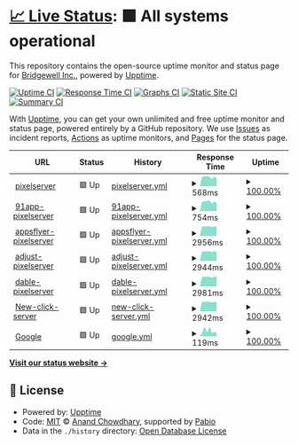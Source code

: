 # [📈 Live Status](https://demo.upptime.js.org): <!--live status--> **🟩 All systems operational**

This repository contains the open-source uptime monitor and status page for [Bridgewell Inc.](https://www.bridgewell.com/), powered by [Upptime](https://github.com/upptime/upptime).

[![Uptime CI](https://github.com/bridgewell/BW-upptime/workflows/Uptime%20CI/badge.svg)](https://github.com/bridgewell/BW-upptime/actions?query=workflow%3A%22Uptime+CI%22)
[![Response Time CI](https://github.com/bridgewell/BW-upptime/workflows/Response%20Time%20CI/badge.svg)](https://github.com/bridgewell/BW-upptime/actions?query=workflow%3A%22Response+Time+CI%22)
[![Graphs CI](https://github.com/bridgewell/BW-upptime/workflows/Graphs%20CI/badge.svg)](https://github.com/bridgewell/BW-upptime/actions?query=workflow%3A%22Graphs+CI%22)
[![Static Site CI](https://github.com/bridgewell/BW-upptime/workflows/Static%20Site%20CI/badge.svg)](https://github.com/bridgewell/BW-upptime/actions?query=workflow%3A%22Static+Site+CI%22)
[![Summary CI](https://github.com/bridgewell/BW-upptime/workflows/Summary%20CI/badge.svg)](https://github.com/bridgewell/BW-upptime/actions?query=workflow%3A%22Summary+CI%22)

With [Upptime](https://upptime.js.org), you can get your own unlimited and free uptime monitor and status page, powered entirely by a GitHub repository. We use [Issues](https://github.com/bridgewell/BW-upptime/issues) as incident reports, [Actions](https://github.com/bridgewell/BW-upptime/actions) as uptime monitors, and [Pages](https://demo.upptime.js.org) for the status page.

<!--start: status pages-->
<!-- This summary is generated by Upptime (https://github.com/upptime/upptime) -->
<!-- Do not edit this manually, your changes will be overwritten -->
<!-- prettier-ignore -->
| URL | Status | History | Response Time | Uptime |
| --- | ------ | ------- | ------------- | ------ |
| <img alt="" src="https://icons.duckduckgo.com/ip3/pixel-api.scupio.com.ico" height="13"> [pixelserver](https://pixel-api.scupio.com/v0/event/) | 🟩 Up | [pixelserver.yml](https://github.com/bridgewell/BW-upptime/commits/HEAD/history/pixelserver.yml) | <details><summary><img alt="Response time graph" src="./graphs/pixelserver/response-time-week.png" height="20"> 568ms</summary><br><a href="https://bridgewell.github.io/BW-upptime/history/pixelserver"><img alt="Response time 573" src="https://img.shields.io/endpoint?url=https%3A%2F%2Fraw.githubusercontent.com%2Fbridgewell%2FBW-upptime%2FHEAD%2Fapi%2Fpixelserver%2Fresponse-time.json"></a><br><a href="https://bridgewell.github.io/BW-upptime/history/pixelserver"><img alt="24-hour response time 634" src="https://img.shields.io/endpoint?url=https%3A%2F%2Fraw.githubusercontent.com%2Fbridgewell%2FBW-upptime%2FHEAD%2Fapi%2Fpixelserver%2Fresponse-time-day.json"></a><br><a href="https://bridgewell.github.io/BW-upptime/history/pixelserver"><img alt="7-day response time 568" src="https://img.shields.io/endpoint?url=https%3A%2F%2Fraw.githubusercontent.com%2Fbridgewell%2FBW-upptime%2FHEAD%2Fapi%2Fpixelserver%2Fresponse-time-week.json"></a><br><a href="https://bridgewell.github.io/BW-upptime/history/pixelserver"><img alt="30-day response time 573" src="https://img.shields.io/endpoint?url=https%3A%2F%2Fraw.githubusercontent.com%2Fbridgewell%2FBW-upptime%2FHEAD%2Fapi%2Fpixelserver%2Fresponse-time-month.json"></a><br><a href="https://bridgewell.github.io/BW-upptime/history/pixelserver"><img alt="1-year response time 573" src="https://img.shields.io/endpoint?url=https%3A%2F%2Fraw.githubusercontent.com%2Fbridgewell%2FBW-upptime%2FHEAD%2Fapi%2Fpixelserver%2Fresponse-time-year.json"></a></details> | <details><summary><a href="https://bridgewell.github.io/BW-upptime/history/pixelserver">100.00%</a></summary><a href="https://bridgewell.github.io/BW-upptime/history/pixelserver"><img alt="All-time uptime 99.80%" src="https://img.shields.io/endpoint?url=https%3A%2F%2Fraw.githubusercontent.com%2Fbridgewell%2FBW-upptime%2FHEAD%2Fapi%2Fpixelserver%2Fuptime.json"></a><br><a href="https://bridgewell.github.io/BW-upptime/history/pixelserver"><img alt="24-hour uptime 100.00%" src="https://img.shields.io/endpoint?url=https%3A%2F%2Fraw.githubusercontent.com%2Fbridgewell%2FBW-upptime%2FHEAD%2Fapi%2Fpixelserver%2Fuptime-day.json"></a><br><a href="https://bridgewell.github.io/BW-upptime/history/pixelserver"><img alt="7-day uptime 100.00%" src="https://img.shields.io/endpoint?url=https%3A%2F%2Fraw.githubusercontent.com%2Fbridgewell%2FBW-upptime%2FHEAD%2Fapi%2Fpixelserver%2Fuptime-week.json"></a><br><a href="https://bridgewell.github.io/BW-upptime/history/pixelserver"><img alt="30-day uptime 99.80%" src="https://img.shields.io/endpoint?url=https%3A%2F%2Fraw.githubusercontent.com%2Fbridgewell%2FBW-upptime%2FHEAD%2Fapi%2Fpixelserver%2Fuptime-month.json"></a><br><a href="https://bridgewell.github.io/BW-upptime/history/pixelserver"><img alt="1-year uptime 99.80%" src="https://img.shields.io/endpoint?url=https%3A%2F%2Fraw.githubusercontent.com%2Fbridgewell%2FBW-upptime%2FHEAD%2Fapi%2Fpixelserver%2Fuptime-year.json"></a></details>
| <img alt="" src="https://icons.duckduckgo.com/ip3/91app-api.scupio.com.ico" height="13"> [91app-pixelserver](https://91app-api.scupio.com/91app/v1/s2s/) | 🟩 Up | [91app-pixelserver.yml](https://github.com/bridgewell/BW-upptime/commits/HEAD/history/91app-pixelserver.yml) | <details><summary><img alt="Response time graph" src="./graphs/91app-pixelserver/response-time-week.png" height="20"> 754ms</summary><br><a href="https://bridgewell.github.io/BW-upptime/history/91app-pixelserver"><img alt="Response time 769" src="https://img.shields.io/endpoint?url=https%3A%2F%2Fraw.githubusercontent.com%2Fbridgewell%2FBW-upptime%2FHEAD%2Fapi%2F91app-pixelserver%2Fresponse-time.json"></a><br><a href="https://bridgewell.github.io/BW-upptime/history/91app-pixelserver"><img alt="24-hour response time 831" src="https://img.shields.io/endpoint?url=https%3A%2F%2Fraw.githubusercontent.com%2Fbridgewell%2FBW-upptime%2FHEAD%2Fapi%2F91app-pixelserver%2Fresponse-time-day.json"></a><br><a href="https://bridgewell.github.io/BW-upptime/history/91app-pixelserver"><img alt="7-day response time 754" src="https://img.shields.io/endpoint?url=https%3A%2F%2Fraw.githubusercontent.com%2Fbridgewell%2FBW-upptime%2FHEAD%2Fapi%2F91app-pixelserver%2Fresponse-time-week.json"></a><br><a href="https://bridgewell.github.io/BW-upptime/history/91app-pixelserver"><img alt="30-day response time 769" src="https://img.shields.io/endpoint?url=https%3A%2F%2Fraw.githubusercontent.com%2Fbridgewell%2FBW-upptime%2FHEAD%2Fapi%2F91app-pixelserver%2Fresponse-time-month.json"></a><br><a href="https://bridgewell.github.io/BW-upptime/history/91app-pixelserver"><img alt="1-year response time 769" src="https://img.shields.io/endpoint?url=https%3A%2F%2Fraw.githubusercontent.com%2Fbridgewell%2FBW-upptime%2FHEAD%2Fapi%2F91app-pixelserver%2Fresponse-time-year.json"></a></details> | <details><summary><a href="https://bridgewell.github.io/BW-upptime/history/91app-pixelserver">100.00%</a></summary><a href="https://bridgewell.github.io/BW-upptime/history/91app-pixelserver"><img alt="All-time uptime 100.00%" src="https://img.shields.io/endpoint?url=https%3A%2F%2Fraw.githubusercontent.com%2Fbridgewell%2FBW-upptime%2FHEAD%2Fapi%2F91app-pixelserver%2Fuptime.json"></a><br><a href="https://bridgewell.github.io/BW-upptime/history/91app-pixelserver"><img alt="24-hour uptime 100.00%" src="https://img.shields.io/endpoint?url=https%3A%2F%2Fraw.githubusercontent.com%2Fbridgewell%2FBW-upptime%2FHEAD%2Fapi%2F91app-pixelserver%2Fuptime-day.json"></a><br><a href="https://bridgewell.github.io/BW-upptime/history/91app-pixelserver"><img alt="7-day uptime 100.00%" src="https://img.shields.io/endpoint?url=https%3A%2F%2Fraw.githubusercontent.com%2Fbridgewell%2FBW-upptime%2FHEAD%2Fapi%2F91app-pixelserver%2Fuptime-week.json"></a><br><a href="https://bridgewell.github.io/BW-upptime/history/91app-pixelserver"><img alt="30-day uptime 100.00%" src="https://img.shields.io/endpoint?url=https%3A%2F%2Fraw.githubusercontent.com%2Fbridgewell%2FBW-upptime%2FHEAD%2Fapi%2F91app-pixelserver%2Fuptime-month.json"></a><br><a href="https://bridgewell.github.io/BW-upptime/history/91app-pixelserver"><img alt="1-year uptime 100.00%" src="https://img.shields.io/endpoint?url=https%3A%2F%2Fraw.githubusercontent.com%2Fbridgewell%2FBW-upptime%2FHEAD%2Fapi%2F91app-pixelserver%2Fuptime-year.json"></a></details>
| <img alt="" src="https://icons.duckduckgo.com/ip3/appsflyer-api.scupio.com.ico" height="13"> [appsflyer-pixelserver](https://appsflyer-api.scupio.com/appsflyer/v1/s2s) | 🟩 Up | [appsflyer-pixelserver.yml](https://github.com/bridgewell/BW-upptime/commits/HEAD/history/appsflyer-pixelserver.yml) | <details><summary><img alt="Response time graph" src="./graphs/appsflyer-pixelserver/response-time-week.png" height="20"> 2956ms</summary><br><a href="https://bridgewell.github.io/BW-upptime/history/appsflyer-pixelserver"><img alt="Response time 2986" src="https://img.shields.io/endpoint?url=https%3A%2F%2Fraw.githubusercontent.com%2Fbridgewell%2FBW-upptime%2FHEAD%2Fapi%2Fappsflyer-pixelserver%2Fresponse-time.json"></a><br><a href="https://bridgewell.github.io/BW-upptime/history/appsflyer-pixelserver"><img alt="24-hour response time 3094" src="https://img.shields.io/endpoint?url=https%3A%2F%2Fraw.githubusercontent.com%2Fbridgewell%2FBW-upptime%2FHEAD%2Fapi%2Fappsflyer-pixelserver%2Fresponse-time-day.json"></a><br><a href="https://bridgewell.github.io/BW-upptime/history/appsflyer-pixelserver"><img alt="7-day response time 2956" src="https://img.shields.io/endpoint?url=https%3A%2F%2Fraw.githubusercontent.com%2Fbridgewell%2FBW-upptime%2FHEAD%2Fapi%2Fappsflyer-pixelserver%2Fresponse-time-week.json"></a><br><a href="https://bridgewell.github.io/BW-upptime/history/appsflyer-pixelserver"><img alt="30-day response time 2986" src="https://img.shields.io/endpoint?url=https%3A%2F%2Fraw.githubusercontent.com%2Fbridgewell%2FBW-upptime%2FHEAD%2Fapi%2Fappsflyer-pixelserver%2Fresponse-time-month.json"></a><br><a href="https://bridgewell.github.io/BW-upptime/history/appsflyer-pixelserver"><img alt="1-year response time 2986" src="https://img.shields.io/endpoint?url=https%3A%2F%2Fraw.githubusercontent.com%2Fbridgewell%2FBW-upptime%2FHEAD%2Fapi%2Fappsflyer-pixelserver%2Fresponse-time-year.json"></a></details> | <details><summary><a href="https://bridgewell.github.io/BW-upptime/history/appsflyer-pixelserver">100.00%</a></summary><a href="https://bridgewell.github.io/BW-upptime/history/appsflyer-pixelserver"><img alt="All-time uptime 100.00%" src="https://img.shields.io/endpoint?url=https%3A%2F%2Fraw.githubusercontent.com%2Fbridgewell%2FBW-upptime%2FHEAD%2Fapi%2Fappsflyer-pixelserver%2Fuptime.json"></a><br><a href="https://bridgewell.github.io/BW-upptime/history/appsflyer-pixelserver"><img alt="24-hour uptime 100.00%" src="https://img.shields.io/endpoint?url=https%3A%2F%2Fraw.githubusercontent.com%2Fbridgewell%2FBW-upptime%2FHEAD%2Fapi%2Fappsflyer-pixelserver%2Fuptime-day.json"></a><br><a href="https://bridgewell.github.io/BW-upptime/history/appsflyer-pixelserver"><img alt="7-day uptime 100.00%" src="https://img.shields.io/endpoint?url=https%3A%2F%2Fraw.githubusercontent.com%2Fbridgewell%2FBW-upptime%2FHEAD%2Fapi%2Fappsflyer-pixelserver%2Fuptime-week.json"></a><br><a href="https://bridgewell.github.io/BW-upptime/history/appsflyer-pixelserver"><img alt="30-day uptime 100.00%" src="https://img.shields.io/endpoint?url=https%3A%2F%2Fraw.githubusercontent.com%2Fbridgewell%2FBW-upptime%2FHEAD%2Fapi%2Fappsflyer-pixelserver%2Fuptime-month.json"></a><br><a href="https://bridgewell.github.io/BW-upptime/history/appsflyer-pixelserver"><img alt="1-year uptime 100.00%" src="https://img.shields.io/endpoint?url=https%3A%2F%2Fraw.githubusercontent.com%2Fbridgewell%2FBW-upptime%2FHEAD%2Fapi%2Fappsflyer-pixelserver%2Fuptime-year.json"></a></details>
| <img alt="" src="https://icons.duckduckgo.com/ip3/adjust-api.scupio.com.ico" height="13"> [adjust-pixelserver](https://adjust-api.scupio.com/adjust/v0/event/) | 🟩 Up | [adjust-pixelserver.yml](https://github.com/bridgewell/BW-upptime/commits/HEAD/history/adjust-pixelserver.yml) | <details><summary><img alt="Response time graph" src="./graphs/adjust-pixelserver/response-time-week.png" height="20"> 2944ms</summary><br><a href="https://bridgewell.github.io/BW-upptime/history/adjust-pixelserver"><img alt="Response time 2975" src="https://img.shields.io/endpoint?url=https%3A%2F%2Fraw.githubusercontent.com%2Fbridgewell%2FBW-upptime%2FHEAD%2Fapi%2Fadjust-pixelserver%2Fresponse-time.json"></a><br><a href="https://bridgewell.github.io/BW-upptime/history/adjust-pixelserver"><img alt="24-hour response time 3129" src="https://img.shields.io/endpoint?url=https%3A%2F%2Fraw.githubusercontent.com%2Fbridgewell%2FBW-upptime%2FHEAD%2Fapi%2Fadjust-pixelserver%2Fresponse-time-day.json"></a><br><a href="https://bridgewell.github.io/BW-upptime/history/adjust-pixelserver"><img alt="7-day response time 2944" src="https://img.shields.io/endpoint?url=https%3A%2F%2Fraw.githubusercontent.com%2Fbridgewell%2FBW-upptime%2FHEAD%2Fapi%2Fadjust-pixelserver%2Fresponse-time-week.json"></a><br><a href="https://bridgewell.github.io/BW-upptime/history/adjust-pixelserver"><img alt="30-day response time 2975" src="https://img.shields.io/endpoint?url=https%3A%2F%2Fraw.githubusercontent.com%2Fbridgewell%2FBW-upptime%2FHEAD%2Fapi%2Fadjust-pixelserver%2Fresponse-time-month.json"></a><br><a href="https://bridgewell.github.io/BW-upptime/history/adjust-pixelserver"><img alt="1-year response time 2975" src="https://img.shields.io/endpoint?url=https%3A%2F%2Fraw.githubusercontent.com%2Fbridgewell%2FBW-upptime%2FHEAD%2Fapi%2Fadjust-pixelserver%2Fresponse-time-year.json"></a></details> | <details><summary><a href="https://bridgewell.github.io/BW-upptime/history/adjust-pixelserver">100.00%</a></summary><a href="https://bridgewell.github.io/BW-upptime/history/adjust-pixelserver"><img alt="All-time uptime 100.00%" src="https://img.shields.io/endpoint?url=https%3A%2F%2Fraw.githubusercontent.com%2Fbridgewell%2FBW-upptime%2FHEAD%2Fapi%2Fadjust-pixelserver%2Fuptime.json"></a><br><a href="https://bridgewell.github.io/BW-upptime/history/adjust-pixelserver"><img alt="24-hour uptime 100.00%" src="https://img.shields.io/endpoint?url=https%3A%2F%2Fraw.githubusercontent.com%2Fbridgewell%2FBW-upptime%2FHEAD%2Fapi%2Fadjust-pixelserver%2Fuptime-day.json"></a><br><a href="https://bridgewell.github.io/BW-upptime/history/adjust-pixelserver"><img alt="7-day uptime 100.00%" src="https://img.shields.io/endpoint?url=https%3A%2F%2Fraw.githubusercontent.com%2Fbridgewell%2FBW-upptime%2FHEAD%2Fapi%2Fadjust-pixelserver%2Fuptime-week.json"></a><br><a href="https://bridgewell.github.io/BW-upptime/history/adjust-pixelserver"><img alt="30-day uptime 100.00%" src="https://img.shields.io/endpoint?url=https%3A%2F%2Fraw.githubusercontent.com%2Fbridgewell%2FBW-upptime%2FHEAD%2Fapi%2Fadjust-pixelserver%2Fuptime-month.json"></a><br><a href="https://bridgewell.github.io/BW-upptime/history/adjust-pixelserver"><img alt="1-year uptime 100.00%" src="https://img.shields.io/endpoint?url=https%3A%2F%2Fraw.githubusercontent.com%2Fbridgewell%2FBW-upptime%2FHEAD%2Fapi%2Fadjust-pixelserver%2Fuptime-year.json"></a></details>
| <img alt="" src="https://icons.duckduckgo.com/ip3/dable-api.scupio.com.ico" height="13"> [dable-pixelserver](https://dable-api.scupio.com/dable/v0/event/) | 🟩 Up | [dable-pixelserver.yml](https://github.com/bridgewell/BW-upptime/commits/HEAD/history/dable-pixelserver.yml) | <details><summary><img alt="Response time graph" src="./graphs/dable-pixelserver/response-time-week.png" height="20"> 2981ms</summary><br><a href="https://bridgewell.github.io/BW-upptime/history/dable-pixelserver"><img alt="Response time 2982" src="https://img.shields.io/endpoint?url=https%3A%2F%2Fraw.githubusercontent.com%2Fbridgewell%2FBW-upptime%2FHEAD%2Fapi%2Fdable-pixelserver%2Fresponse-time.json"></a><br><a href="https://bridgewell.github.io/BW-upptime/history/dable-pixelserver"><img alt="24-hour response time 3072" src="https://img.shields.io/endpoint?url=https%3A%2F%2Fraw.githubusercontent.com%2Fbridgewell%2FBW-upptime%2FHEAD%2Fapi%2Fdable-pixelserver%2Fresponse-time-day.json"></a><br><a href="https://bridgewell.github.io/BW-upptime/history/dable-pixelserver"><img alt="7-day response time 2981" src="https://img.shields.io/endpoint?url=https%3A%2F%2Fraw.githubusercontent.com%2Fbridgewell%2FBW-upptime%2FHEAD%2Fapi%2Fdable-pixelserver%2Fresponse-time-week.json"></a><br><a href="https://bridgewell.github.io/BW-upptime/history/dable-pixelserver"><img alt="30-day response time 2982" src="https://img.shields.io/endpoint?url=https%3A%2F%2Fraw.githubusercontent.com%2Fbridgewell%2FBW-upptime%2FHEAD%2Fapi%2Fdable-pixelserver%2Fresponse-time-month.json"></a><br><a href="https://bridgewell.github.io/BW-upptime/history/dable-pixelserver"><img alt="1-year response time 2982" src="https://img.shields.io/endpoint?url=https%3A%2F%2Fraw.githubusercontent.com%2Fbridgewell%2FBW-upptime%2FHEAD%2Fapi%2Fdable-pixelserver%2Fresponse-time-year.json"></a></details> | <details><summary><a href="https://bridgewell.github.io/BW-upptime/history/dable-pixelserver">100.00%</a></summary><a href="https://bridgewell.github.io/BW-upptime/history/dable-pixelserver"><img alt="All-time uptime 100.00%" src="https://img.shields.io/endpoint?url=https%3A%2F%2Fraw.githubusercontent.com%2Fbridgewell%2FBW-upptime%2FHEAD%2Fapi%2Fdable-pixelserver%2Fuptime.json"></a><br><a href="https://bridgewell.github.io/BW-upptime/history/dable-pixelserver"><img alt="24-hour uptime 100.00%" src="https://img.shields.io/endpoint?url=https%3A%2F%2Fraw.githubusercontent.com%2Fbridgewell%2FBW-upptime%2FHEAD%2Fapi%2Fdable-pixelserver%2Fuptime-day.json"></a><br><a href="https://bridgewell.github.io/BW-upptime/history/dable-pixelserver"><img alt="7-day uptime 100.00%" src="https://img.shields.io/endpoint?url=https%3A%2F%2Fraw.githubusercontent.com%2Fbridgewell%2FBW-upptime%2FHEAD%2Fapi%2Fdable-pixelserver%2Fuptime-week.json"></a><br><a href="https://bridgewell.github.io/BW-upptime/history/dable-pixelserver"><img alt="30-day uptime 100.00%" src="https://img.shields.io/endpoint?url=https%3A%2F%2Fraw.githubusercontent.com%2Fbridgewell%2FBW-upptime%2FHEAD%2Fapi%2Fdable-pixelserver%2Fuptime-month.json"></a><br><a href="https://bridgewell.github.io/BW-upptime/history/dable-pixelserver"><img alt="1-year uptime 100.00%" src="https://img.shields.io/endpoint?url=https%3A%2F%2Fraw.githubusercontent.com%2Fbridgewell%2FBW-upptime%2FHEAD%2Fapi%2Fdable-pixelserver%2Fuptime-year.json"></a></details>
| <img alt="" src="https://icons.duckduckgo.com/ip3/c.scupio.com.ico" height="13"> [New-click-server](https://c.scupio.com/v0/click) | 🟩 Up | [new-click-server.yml](https://github.com/bridgewell/BW-upptime/commits/HEAD/history/new-click-server.yml) | <details><summary><img alt="Response time graph" src="./graphs/new-click-server/response-time-week.png" height="20"> 2942ms</summary><br><a href="https://bridgewell.github.io/BW-upptime/history/new-click-server"><img alt="Response time 2958" src="https://img.shields.io/endpoint?url=https%3A%2F%2Fraw.githubusercontent.com%2Fbridgewell%2FBW-upptime%2FHEAD%2Fapi%2Fnew-click-server%2Fresponse-time.json"></a><br><a href="https://bridgewell.github.io/BW-upptime/history/new-click-server"><img alt="24-hour response time 3112" src="https://img.shields.io/endpoint?url=https%3A%2F%2Fraw.githubusercontent.com%2Fbridgewell%2FBW-upptime%2FHEAD%2Fapi%2Fnew-click-server%2Fresponse-time-day.json"></a><br><a href="https://bridgewell.github.io/BW-upptime/history/new-click-server"><img alt="7-day response time 2942" src="https://img.shields.io/endpoint?url=https%3A%2F%2Fraw.githubusercontent.com%2Fbridgewell%2FBW-upptime%2FHEAD%2Fapi%2Fnew-click-server%2Fresponse-time-week.json"></a><br><a href="https://bridgewell.github.io/BW-upptime/history/new-click-server"><img alt="30-day response time 2958" src="https://img.shields.io/endpoint?url=https%3A%2F%2Fraw.githubusercontent.com%2Fbridgewell%2FBW-upptime%2FHEAD%2Fapi%2Fnew-click-server%2Fresponse-time-month.json"></a><br><a href="https://bridgewell.github.io/BW-upptime/history/new-click-server"><img alt="1-year response time 2958" src="https://img.shields.io/endpoint?url=https%3A%2F%2Fraw.githubusercontent.com%2Fbridgewell%2FBW-upptime%2FHEAD%2Fapi%2Fnew-click-server%2Fresponse-time-year.json"></a></details> | <details><summary><a href="https://bridgewell.github.io/BW-upptime/history/new-click-server">100.00%</a></summary><a href="https://bridgewell.github.io/BW-upptime/history/new-click-server"><img alt="All-time uptime 99.80%" src="https://img.shields.io/endpoint?url=https%3A%2F%2Fraw.githubusercontent.com%2Fbridgewell%2FBW-upptime%2FHEAD%2Fapi%2Fnew-click-server%2Fuptime.json"></a><br><a href="https://bridgewell.github.io/BW-upptime/history/new-click-server"><img alt="24-hour uptime 100.00%" src="https://img.shields.io/endpoint?url=https%3A%2F%2Fraw.githubusercontent.com%2Fbridgewell%2FBW-upptime%2FHEAD%2Fapi%2Fnew-click-server%2Fuptime-day.json"></a><br><a href="https://bridgewell.github.io/BW-upptime/history/new-click-server"><img alt="7-day uptime 100.00%" src="https://img.shields.io/endpoint?url=https%3A%2F%2Fraw.githubusercontent.com%2Fbridgewell%2FBW-upptime%2FHEAD%2Fapi%2Fnew-click-server%2Fuptime-week.json"></a><br><a href="https://bridgewell.github.io/BW-upptime/history/new-click-server"><img alt="30-day uptime 99.80%" src="https://img.shields.io/endpoint?url=https%3A%2F%2Fraw.githubusercontent.com%2Fbridgewell%2FBW-upptime%2FHEAD%2Fapi%2Fnew-click-server%2Fuptime-month.json"></a><br><a href="https://bridgewell.github.io/BW-upptime/history/new-click-server"><img alt="1-year uptime 99.80%" src="https://img.shields.io/endpoint?url=https%3A%2F%2Fraw.githubusercontent.com%2Fbridgewell%2FBW-upptime%2FHEAD%2Fapi%2Fnew-click-server%2Fuptime-year.json"></a></details>
| <img alt="" src="https://icons.duckduckgo.com/ip3/www.google.com.ico" height="13"> [Google](https://www.google.com) | 🟩 Up | [google.yml](https://github.com/bridgewell/BW-upptime/commits/HEAD/history/google.yml) | <details><summary><img alt="Response time graph" src="./graphs/google/response-time-week.png" height="20"> 119ms</summary><br><a href="https://bridgewell.github.io/BW-upptime/history/google"><img alt="Response time 96" src="https://img.shields.io/endpoint?url=https%3A%2F%2Fraw.githubusercontent.com%2Fbridgewell%2FBW-upptime%2FHEAD%2Fapi%2Fgoogle%2Fresponse-time.json"></a><br><a href="https://bridgewell.github.io/BW-upptime/history/google"><img alt="24-hour response time 83" src="https://img.shields.io/endpoint?url=https%3A%2F%2Fraw.githubusercontent.com%2Fbridgewell%2FBW-upptime%2FHEAD%2Fapi%2Fgoogle%2Fresponse-time-day.json"></a><br><a href="https://bridgewell.github.io/BW-upptime/history/google"><img alt="7-day response time 119" src="https://img.shields.io/endpoint?url=https%3A%2F%2Fraw.githubusercontent.com%2Fbridgewell%2FBW-upptime%2FHEAD%2Fapi%2Fgoogle%2Fresponse-time-week.json"></a><br><a href="https://bridgewell.github.io/BW-upptime/history/google"><img alt="30-day response time 96" src="https://img.shields.io/endpoint?url=https%3A%2F%2Fraw.githubusercontent.com%2Fbridgewell%2FBW-upptime%2FHEAD%2Fapi%2Fgoogle%2Fresponse-time-month.json"></a><br><a href="https://bridgewell.github.io/BW-upptime/history/google"><img alt="1-year response time 96" src="https://img.shields.io/endpoint?url=https%3A%2F%2Fraw.githubusercontent.com%2Fbridgewell%2FBW-upptime%2FHEAD%2Fapi%2Fgoogle%2Fresponse-time-year.json"></a></details> | <details><summary><a href="https://bridgewell.github.io/BW-upptime/history/google">100.00%</a></summary><a href="https://bridgewell.github.io/BW-upptime/history/google"><img alt="All-time uptime 100.00%" src="https://img.shields.io/endpoint?url=https%3A%2F%2Fraw.githubusercontent.com%2Fbridgewell%2FBW-upptime%2FHEAD%2Fapi%2Fgoogle%2Fuptime.json"></a><br><a href="https://bridgewell.github.io/BW-upptime/history/google"><img alt="24-hour uptime 100.00%" src="https://img.shields.io/endpoint?url=https%3A%2F%2Fraw.githubusercontent.com%2Fbridgewell%2FBW-upptime%2FHEAD%2Fapi%2Fgoogle%2Fuptime-day.json"></a><br><a href="https://bridgewell.github.io/BW-upptime/history/google"><img alt="7-day uptime 100.00%" src="https://img.shields.io/endpoint?url=https%3A%2F%2Fraw.githubusercontent.com%2Fbridgewell%2FBW-upptime%2FHEAD%2Fapi%2Fgoogle%2Fuptime-week.json"></a><br><a href="https://bridgewell.github.io/BW-upptime/history/google"><img alt="30-day uptime 100.00%" src="https://img.shields.io/endpoint?url=https%3A%2F%2Fraw.githubusercontent.com%2Fbridgewell%2FBW-upptime%2FHEAD%2Fapi%2Fgoogle%2Fuptime-month.json"></a><br><a href="https://bridgewell.github.io/BW-upptime/history/google"><img alt="1-year uptime 100.00%" src="https://img.shields.io/endpoint?url=https%3A%2F%2Fraw.githubusercontent.com%2Fbridgewell%2FBW-upptime%2FHEAD%2Fapi%2Fgoogle%2Fuptime-year.json"></a></details>

<!--end: status pages-->

[**Visit our status website →**](https://demo.upptime.js.org)

## 📄 License

- Powered by: [Upptime](https://github.com/upptime/upptime)
- Code: [MIT](./LICENSE) © [Anand Chowdhary](https://anandchowdhary.com), supported by [Pabio](https://pabio.com)
- Data in the `./history` directory: [Open Database License](https://opendatacommons.org/licenses/odbl/1-0/)
